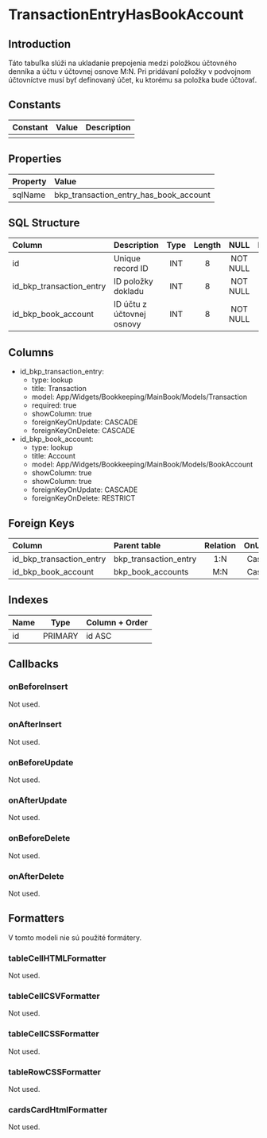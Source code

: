 # TransactionEntryHasBookAccount

## Introduction

Táto tabuľka slúži na ukladanie prepojenia medzi položkou účtovného denníka a účtu v účtovnej osnove M:N. Pri pridávaní položky v podvojnom účtovníctve musí byť definovaný účet, ku ktorému sa položka bude účtovať. 

## Constants

| Constant | Value | Description |
| -------- | ----- | ----------- |
|          |       |             |

## Properties

| Property | Value                                  |
| :------- | :------------------------------------- |
| sqlName  | bkp_transaction_entry_has_book_account |

## SQL Structure

| Column                   | Description               | Type | Length | NULL     | Default |
| :----------------------- | :------------------------ | :--: | :----: | :------: | :-----: |
| id                       | Unique record ID          | INT  | 8      | NOT NULL | 0       |
| id_bkp_transaction_entry | ID položky dokladu        | INT  | 8      | NOT NULL | 0       |
| id_bkp_book_account      | ID účtu z účtovnej osnovy | INT  | 8      | NOT NULL | 0       |

## Columns

* id_bkp_transaction_entry:
  * type: lookup
  * title: Transaction
  * model: App/Widgets/Bookkeeping/MainBook/Models/Transaction
  * required: true
  * showColumn: true
  * foreignKeyOnUpdate: CASCADE
  * foreignKeyOnDelete: CASCADE
* id_bkp_book_account:
  * type: lookup
  * title: Account
  * model: App/Widgets/Bookkeeping/MainBook/Models/BookAccount
  * showColumn: true
  * showColumn: true
  * foreignKeyOnUpdate: CASCADE
  * foreignKeyOnDelete: RESTRICT


## Foreign Keys

| Column                   | Parent table          | Relation | OnUpdate | OnDelete |
| :----------------------- | :-------------------- | :------: | :------: | :------: |
| id_bkp_transaction_entry | bkp_transaction_entry | 1:N      | Cascade  | Cascade  |
| id_bkp_book_account      | bkp_book_accounts     | M:N      | Cascade  | Restrict |

## Indexes

| Name | Type    | Column + Order |
| ---- | ------- | -------------- |
| id   | PRIMARY | id ASC         |

## Callbacks

### onBeforeInsert

Not used.

### onAfterInsert

Not used.

### onBeforeUpdate

Not used.

### onAfterUpdate

Not used.

### onBeforeDelete

Not used.

### onAfterDelete

Not used.

## Formatters

V tomto modeli nie sú použité formátery.

### tableCellHTMLFormatter

Not used.

### tableCellCSVFormatter

Not used.

### tableCellCSSFormatter

Not used.

### tableRowCSSFormatter

Not used.

### cardsCardHtmlFormatter

Not used.
